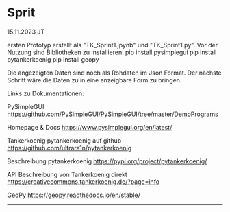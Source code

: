 # Sprit
15.11.2023 JT

ersten Prototyp erstellt als "TK_Sprint1.jpynb" und "TK_Sprint1.py".
Vor der Nutzung sind Bibliotheken zu installieren:
pip install pysimplegui
pip install pytankerkoenig
pip install geopy

Die angezeigten Daten sind noch als Rohdaten im Json Format. Der nächste Schritt wäre die Daten zu in eine anzeigbare Form zu bringen.

Links zu Dokumentationen:

PySimpleGUI
https://github.com/PySimpleGUI/PySimpleGUI/tree/master/DemoPrograms

Homepage & Docs
https://www.pysimplegui.org/en/latest/

Tankerkoenig
pytankerkoenig auf github
https://github.com/ultrara1n/pytankerkoenig

Beschreibung pytankerkoenig
https://pypi.org/project/pytankerkoenig/

API Beschreibung von Tankerkoenig direkt
https://creativecommons.tankerkoenig.de/?page=info

GeoPy
https://geopy.readthedocs.io/en/stable/

--------------------------------------------------------------------------------